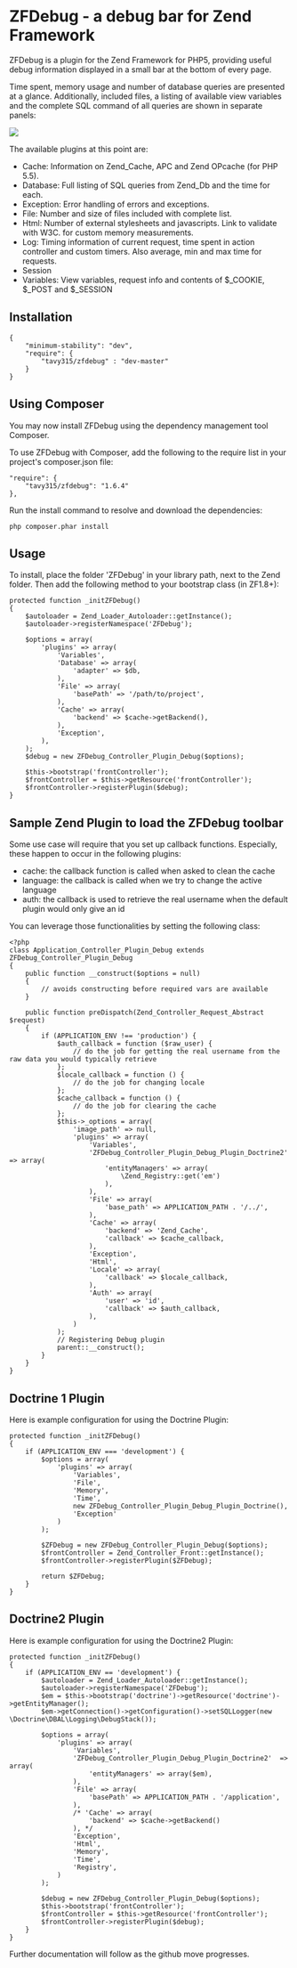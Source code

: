 # ZFDebug - a debug bar for Zend Framework
ZFDebug is a plugin for the Zend Framework for PHP5, providing useful debug information displayed in a small bar at the bottom of every page.

Time spent, memory usage and number of database queries are presented at a glance. Additionally, included files, a listing of available view variables and the complete SQL command of all queries are shown in separate panels:

![](http://jokke.dk/media/2011-zfdebug.png)

The available plugins at this point are:
   * Cache: Information on Zend_Cache, APC and Zend OPcache (for PHP 5.5).
   * Database: Full listing of SQL queries from Zend_Db and the time for each.
   * Exception: Error handling of errors and exceptions.
   * File: Number and size of files included with complete list.
   * Html: Number of external stylesheets and javascripts. Link to validate with W3C. for custom memory measurements.
   * Log: Timing information of current request, time spent in action controller and custom timers. Also average, min and max time for requests.
   * Session
   * Variables: View variables, request info and contents of $_COOKIE, $_POST and $_SESSION

Installation
------------
    {
        "minimum-stability": "dev",
        "require": {
            "tavy315/zfdebug" : "dev-master"
        }
    }

Using Composer
--------------
You may now install ZFDebug using the dependency management tool Composer.

To use ZFDebug with Composer, add the following to the require list in your project's composer.json file:

    "require": {
        "tavy315/zfdebug": "1.6.4"
    },

Run the install command to resolve and download the dependencies:

    php composer.phar install

Usage
------------
To install, place the folder 'ZFDebug' in your library path, next to the Zend
folder. Then add the following method to your bootstrap class (in ZF1.8+):

    protected function _initZFDebug()
    {
        $autoloader = Zend_Loader_Autoloader::getInstance();
        $autoloader->registerNamespace('ZFDebug');

        $options = array(
            'plugins' => array(
                'Variables',
                'Database' => array(
                    'adapter' => $db,
                ),
                'File' => array(
                    'basePath' => '/path/to/project',
                ),
                'Cache' => array(
                    'backend' => $cache->getBackend(),
                ),
                'Exception',
            ),
        );
        $debug = new ZFDebug_Controller_Plugin_Debug($options);

        $this->bootstrap('frontController');
        $frontController = $this->getResource('frontController');
        $frontController->registerPlugin($debug);
    }
    
Sample Zend Plugin to load the ZFDebug toolbar
------------

Some use case will require that you set up callback functions. Especially, these happen to occur in the following plugins:
* cache: the callback function is called when asked to clean the cache
* language: the callback is called when we try to change the active language
* auth: the callback is used to retrieve the real username when the default plugin would only give an id

You can leverage those functionalities by setting the following class:

    <?php
    class Application_Controller_Plugin_Debug extends ZFDebug_Controller_Plugin_Debug
    {
        public function __construct($options = null)
        {
            // avoids constructing before required vars are available
        }

        public function preDispatch(Zend_Controller_Request_Abstract $request)
        {
            if (APPLICATION_ENV !== 'production') {
                $auth_callback = function ($raw_user) {
                    // do the job for getting the real username from the raw data you would typically retrieve
                };
                $locale_callback = function () {
                    // do the job for changing locale
                };
                $cache_callback = function () {
                    // do the job for clearing the cache
                };
                $this->_options = array(
                    'image_path' => null,
                    'plugins' => array(
                        'Variables',
                        'ZFDebug_Controller_Plugin_Debug_Plugin_Doctrine2' => array(
                            'entityManagers' => array(
                                \Zend_Registry::get('em')
                            ),
                        ),
                        'File' => array(
                            'base_path' => APPLICATION_PATH . '/../',
                        ),
                        'Cache' => array(
                            'backend' => 'Zend_Cache',
                            'callback' => $cache_callback,
                        ),
                        'Exception',
                        'Html',
                        'Locale' => array(
                            'callback' => $locale_callback,
                        ),
                        'Auth' => array(
                            'user' => 'id',
                            'callback' => $auth_callback,
                        ),
                    )
                );
                // Registering Debug plugin
                parent::__construct();
            }
        }
    }

Doctrine 1 Plugin
------------
Here is example configuration for using the Doctrine Plugin:

    protected function _initZFDebug()
    {
        if (APPLICATION_ENV === 'development') {
            $options = array(
                'plugins' => array(
                    'Variables',
                    'File',
                    'Memory',
                    'Time',
                    new ZFDebug_Controller_Plugin_Debug_Plugin_Doctrine(),
                    'Exception'
                )
            );

            $ZFDebug = new ZFDebug_Controller_Plugin_Debug($options);
            $frontController = Zend_Controller_Front::getInstance();
            $frontController->registerPlugin($ZFDebug);

            return $ZFDebug;
        }
    }

Doctrine2 Plugin
------------

Here is example configuration for using the Doctrine2 Plugin:

    protected function _initZFDebug()
    {
        if (APPLICATION_ENV == 'development') {
            $autoloader = Zend_Loader_Autoloader::getInstance();
            $autoloader->registerNamespace('ZFDebug');
            $em = $this->bootstrap('doctrine')->getResource('doctrine')->getEntityManager();
            $em->getConnection()->getConfiguration()->setSQLLogger(new \Doctrine\DBAL\Logging\DebugStack());

            $options = array(
                'plugins' => array(
                    'Variables',
                    'ZFDebug_Controller_Plugin_Debug_Plugin_Doctrine2'	=> array(
                        'entityManagers' => array($em),
                    ),
                    'File' => array(
                        'basePath' => APPLICATION_PATH . '/application',
                    ),
                    /* 'Cache' => array(
                        'backend' => $cache->getBackend()
                    ), */
                    'Exception',
                    'Html',
                    'Memory',
                    'Time',
                    'Registry',
                )
            );

            $debug = new ZFDebug_Controller_Plugin_Debug($options);
            $this->bootstrap('frontController');
            $frontController = $this->getResource('frontController');
            $frontController->registerPlugin($debug);
        }
    }

Further documentation will follow as the github move progresses.

